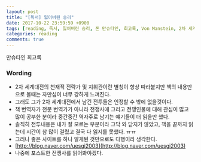 ```yaml
---
layout: post
title: "[독서] 잃어버린 승리"
date: 2017-10-22 23:59:59 +0900
tags: [reading, 독서, 잃어버린 승리, 폰 만슈타인, 회고록, Von Manstein, 2차 세계대전, 독일군]
categories: reading
comments: true
---
```

만슈타인 회고록

### Wording
* 2차 세계대전의 천재적 전략가 및 지휘관이란 별칭이 항상 따라붙지만 책의 내용만으로 볼때는 자만심이 너무 강하게 느껴진다.
* 그래도 그가 2차 세계대전에서 남긴 전투들은 인정할 수 밖에 없을것이다.
* 책 번역자가 전문 번역가가 아니라 전쟁사에 그리고 전쟁인물에 대해 관심이 많고 많이 공부한 분이라 중간중간 역자주로 남기는 얘기들이 더 읽을만 했다. 
* 솔직히 전투내용은 내가 잘 모르는 부분이라 그닥 와 닫지가 않았고, 책을 끝까지 읽는데 시간이 참 많이 걸렸고 결국 다 읽지를 못했다. ㅠㅠ
* 그러나 좋은 사이트를 하나 알게된 것만으로도 다행이라 생각한다.
* [http://blog.naver.com/uesgi2003](http://blog.naver.com/uesgi2003)
* 나중에 포스트한 전쟁사를 읽어봐야겠다.